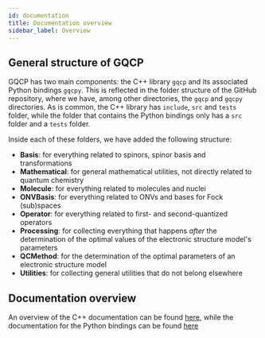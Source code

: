 ```yaml
---
id: documentation
title: Documentation overview
sidebar_label: Overview
---
```



## General structure of GQCP

GQCP has two main components: the C++ library `gqcp` and its associated Python bindings `gqcpy`. This is reflected in the folder structure of the GitHub repository, where we have, among other directories, the `gqcp` and `gqcpy` directories. As is common, the C++ library has `include`, `src` and `tests` folder, while the folder that contains the Python bindings only has a `src` folder and a `tests` folder.

Inside each of these folders, we have added the following structure:
- __Basis__: for everything related to spinors, spinor basis and transformations
- __Mathematical__: for general mathematical utilities, not directly related to quantum chemistry
- __Molecule__: for everything related to molecules and nuclei
- __ONVBasis__: for everything related to ONVs and bases for Fock (sub)spaces
- __Operator__: for everything related to first- and second-quantized operators
- __Processing__: for collecting everything that happens _after_ the determination of the optimal values of the electronic structure model's parameters
- __QCMethod__: for the determination of the optimal parameters of an electronic structure model
- __Utilities__: for collecting general utilities that do not belong elsewhere


## Documentation overview

An overview of the C++ documentation can be found [here](cpp_documentation.md), while the documentation for the Python bindings can be found [here](python_documentation.md)